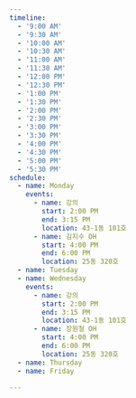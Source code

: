 ```yaml
---
timeline:
  - '9:00 AM'
  - '9:30 AM'
  - '10:00 AM'
  - '10:30 AM'
  - '11:00 AM'
  - '11:30 AM'
  - '12:00 PM'
  - '12:30 PM'
  - '1:00 PM'
  - '1:30 PM'
  - '2:00 PM'
  - '2:30 PM'
  - '3:00 PM'
  - '3:30 PM'
  - '4:00 PM'
  - '4:30 PM'
  - '5:00 PM'
  - '5:30 PM'
schedule:
  - name: Monday
    events:
      - name: 강의
        start: 2:00 PM
        end: 3:15 PM
        location: 43-1동 101호
      - name: 김지수 OH
        start: 4:00 PM
        end: 6:00 PM
        location: 25동 320호
  - name: Tuesday
  - name: Wednesday
    events:
      - name: 강의
        start: 2:00 PM
        end: 3:15 PM
        location: 43-1동 101호
      - name: 장원철 OH
        start: 4:00 PM
        end: 6:00 PM
        location: 25동 320호
  - name: Thursday
  - name: Friday

---
```

